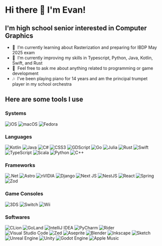 # Hi there 👋 I'm Evan!

## I'm high school senior interested in Computer Graphics

- 🔭  I’m currently learning about Rasterization and preparing for IBDP May 2025 exam
- 🌱  I’m currently improving my skills in Typescript, Python, Java, Kotlin, Swift, and Rust
- 💬  Feel free to ask me about anything related to programming or game development
- 🎶  I’ve been playing piano for 14 years and am the principal trumpet player in my school orchestra

## Here are some tools I use

### Systems

![iOS](https://img.shields.io/badge/iOS-000000?style=for-the-badge&logo=ios&logoColor=white)&nbsp;![macOS](https://img.shields.io/badge/mac%20os-000000?style=for-the-badge&logo=macos&logoColor=F0F0F0)&nbsp;![Fedora](https://img.shields.io/badge/Fedora-294172?style=for-the-badge&logo=fedora&logoColor=white)&nbsp;

### Languages

![Kotlin](https://img.shields.io/badge/kotlin-%237F52FF.svg?style=for-the-badge&logo=kotlin&logoColor=white)&nbsp;![Java](https://img.shields.io/badge/java-%23ED8B00.svg?style=for-the-badge&logo=openjdk&logoColor=white)&nbsp;![C#](https://img.shields.io/badge/c%23-%23239120.svg?style=for-the-badge&logo=csharp&logoColor=white)&nbsp;![CSS3](https://img.shields.io/badge/css3-%231572B6.svg?style=for-the-badge&logo=css3&logoColor=white)&nbsp;![GDScript](https://img.shields.io/badge/GDScript-%2374267B.svg?style=for-the-badge&logo=godotengine&logoColor=white)&nbsp;![Go](https://img.shields.io/badge/go-%2300ADD8.svg?style=for-the-badge&logo=go&logoColor=white)&nbsp;![Julia](https://img.shields.io/badge/-Julia-9558B2?style=for-the-badge&logo=julia&logoColor=white)&nbsp;![Rust](https://img.shields.io/badge/rust-%23000000.svg?style=for-the-badge&logo=rust&logoColor=white)&nbsp;![Swift](https://img.shields.io/badge/swift-F54A2A?style=for-the-badge&logo=swift&logoColor=white)&nbsp;![TypeScript](https://img.shields.io/badge/typescript-%23007ACC.svg?style=for-the-badge&logo=typescript&logoColor=white)&nbsp;![Scala](https://img.shields.io/badge/scala-%23DC322F.svg?style=for-the-badge&logo=scala&logoColor=white)&nbsp;![Python](https://img.shields.io/badge/python-3670A0?style=for-the-badge&logo=python&logoColor=ffdd54)&nbsp;![C++](https://img.shields.io/badge/c++-%2300599C.svg?style=for-the-badge&logo=c%2B%2B&logoColor=white)

### Frameworks

![.Net](https://img.shields.io/badge/.NET-5C2D91?style=for-the-badge&logo=.net&logoColor=white)&nbsp;![Astro](https://img.shields.io/badge/astro-%232C2052.svg?style=for-the-badge&logo=astro&logoColor=white)&nbsp;![nVIDIA](https://img.shields.io/badge/cuda-000000.svg?style=for-the-badge&logo=nVIDIA&logoColor=green)&nbsp;![Django](https://img.shields.io/badge/django-%23092E20.svg?style=for-the-badge&logo=django&logoColor=white)&nbsp;![Next JS](https://img.shields.io/badge/Next-black?style=for-the-badge&logo=next.js&logoColor=white)&nbsp;![NestJS](https://img.shields.io/badge/nestjs-%23E0234E.svg?style=for-the-badge&logo=nestjs&logoColor=white)&nbsp;![React](https://img.shields.io/badge/react-%2320232a.svg?style=for-the-badge&logo=react&logoColor=%2361DAFB)&nbsp;![Spring](https://img.shields.io/badge/spring-%236DB33F.svg?style=for-the-badge&logo=spring&logoColor=white)&nbsp;![Zod](https://img.shields.io/badge/zod-%233068b7.svg?style=for-the-badge&logo=zod&logoColor=white)

### Game Consoles

![3DS](https://img.shields.io/badge/3DS-D12228?style=for-the-badge&logo=nintendo-3ds&logoColor=white)&nbsp;![Switch](https://img.shields.io/badge/Switch-E60012?style=for-the-badge&logo=nintendo-switch&logoColor=white)&nbsp;![Wii](https://img.shields.io/badge/Wii-8B8B8B?style=for-the-badge&logo=wii&logoColor=white)

### Softwares

![CLion](https://img.shields.io/badge/CLion-black?style=for-the-badge&logo=clion&logoColor=white)&nbsp;![GoLand](https://img.shields.io/badge/GoLand-0f0f0f?&style=for-the-badge&logo=goland&logoColor=white)&nbsp;![IntelliJ IDEA](https://img.shields.io/badge/IntelliJIDEA-000000.svg?style=for-the-badge&logo=intellij-idea&logoColor=white)&nbsp;![PyCharm](https://img.shields.io/badge/pycharm-143?style=for-the-badge&logo=pycharm&logoColor=black&color=black&labelColor=green)&nbsp;![Rider](https://img.shields.io/badge/Rider-000000.svg?style=for-the-badge&logo=Rider&logoColor=white&color=black&labelColor=crimson)&nbsp;![Visual Studio Code](https://img.shields.io/badge/Visual%20Studio%20Code-0078d7.svg?style=for-the-badge&logo=visual-studio-code&logoColor=white)&nbsp;![Zed](https://img.shields.io/badge/zedindustries-084CCF.svg?style=for-the-badge&logo=zedindustries&logoColor=white)&nbsp;![Aseprite](https://img.shields.io/badge/Aseprite-FFFFFF?style=for-the-badge&logo=Aseprite&logoColor=#7D929E)&nbsp;![Blender](https://img.shields.io/badge/blender-%23F5792A.svg?style=for-the-badge&logo=blender&logoColor=white)&nbsp;![Inkscape](https://img.shields.io/badge/Inkscape-e0e0e0?style=for-the-badge&logo=inkscape&logoColor=080A13)&nbsp;![Sketch](https://img.shields.io/badge/Sketch-FFB387?style=for-the-badge&logo=sketch&logoColor=black)&nbsp;![Unreal Engine](https://img.shields.io/badge/unrealengine-%23313131.svg?style=for-the-badge&logo=unrealengine&logoColor=white)&nbsp;![Unity](https://img.shields.io/badge/unity-%23000000.svg?style=for-the-badge&logo=unity&logoColor=white)&nbsp;![Godot Engine](https://img.shields.io/badge/GODOT-%23FFFFFF.svg?style=for-the-badge&logo=godot-engine)&nbsp;![Apple Music](https://img.shields.io/badge/Apple_Music-9933CC?style=for-the-badge&logo=apple-music&logoColor=white)
